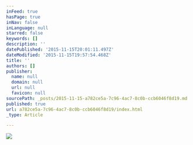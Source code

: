 ```yaml
---
inFeed: true
hasPage: true
inNav: false
inLanguage: null
starred: false
keywords: []
description: ''
datePublished: '2015-11-15T20:01:11.497Z'
dateModified: '2015-11-15T19:57:54.468Z'
title: ''
authors: []
publisher:
  name: null
  domain: null
  url: null
  favicon: null
sourcePath: _posts/2015-11-15-a782ce5a-7c96-4ac7-8c0b-ccb6046f8d19.md
published: true
url: a782ce5a-7c96-4ac7-8c0b-ccb6046f8d19/index.html
_type: Article

---
```

![](https://the-grid-user-content.s3-us-west-2.amazonaws.com/3c9e302d-0c04-4726-9f56-619fe7e29b18.jpg)